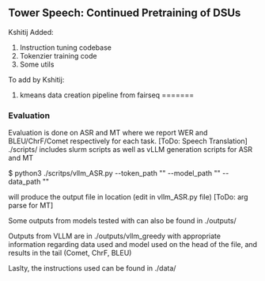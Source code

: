 ## Tower Speech: Continued Pretraining of DSUs

Kshitij Added:
1. Instruction tuning codebase
2. Tokenzier training code
3. Some utils

To add by Kshitij:
1. kmeans data creation pipeline from fairseq 
=======

### Evaluation

Evaluation is done on ASR and MT where we report WER and BLEU/ChrF/Comet respectively for each task. [ToDo: Speech Translation]
./scripts/ includes slurm scripts as well as vLLM generation scripts for ASR and MT

$ python3 ./scritps/vllm_ASR.py --token_path "" --model_path "" --data_path ""

 will produce the output file in location (edit in vllm_ASR.py file)
[ToDo: arg parse for MT]

Some outputs from models tested with can also be found in ./outputs/

Outputs from VLLM are in ./outputs/vllm_greedy with appropriate information regarding data used and model used on the head of the file, and results in the tail (Comet, ChrF, BLEU)

Laslty, the instructions used can be found in ./data/
